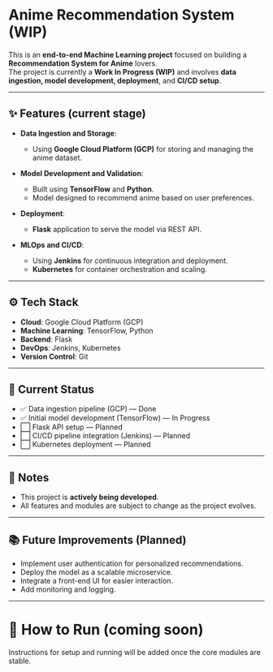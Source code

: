 # Anime Recommendation System (WIP)

This is an **end-to-end Machine Learning project** focused on building a **Recommendation System for Anime** lovers.  
The project is currently a **Work In Progress (WIP)** and involves **data ingestion, model development, deployment**, and **CI/CD setup**.

---

## ✨ Features (current stage)

- **Data Ingestion and Storage**:  
  - Using **Google Cloud Platform (GCP)** for storing and managing the anime dataset.
  
- **Model Development and Validation**:  
  - Built using **TensorFlow** and **Python**.
  - Model designed to recommend anime based on user preferences.

- **Deployment**:  
  - **Flask** application to serve the model via REST API.
  
- **MLOps and CI/CD**:  
  - Using **Jenkins** for continuous integration and deployment.
  - **Kubernetes** for container orchestration and scaling.

---

## ⚙️ Tech Stack

- **Cloud**: Google Cloud Platform (GCP)
- **Machine Learning**: TensorFlow, Python
- **Backend**: Flask
- **DevOps**: Jenkins, Kubernetes
- **Version Control**: Git

---

## 🚧 Current Status

- ✅ Data ingestion pipeline (GCP) — Done
- ✅ Initial model development (TensorFlow) — In Progress
- ⬜ Flask API setup — Planned
- ⬜ CI/CD pipeline integration (Jenkins) — Planned
- ⬜ Kubernetes deployment — Planned

---

## 📌 Notes

- This project is **actively being developed**.
- All features and modules are subject to change as the project evolves.

---

## 📚 Future Improvements (Planned)

- Implement user authentication for personalized recommendations.
- Deploy the model as a scalable microservice.
- Integrate a front-end UI for easier interaction.
- Add monitoring and logging.

---

# 🚀 How to Run (coming soon)

Instructions for setup and running will be added once the core modules are stable.
